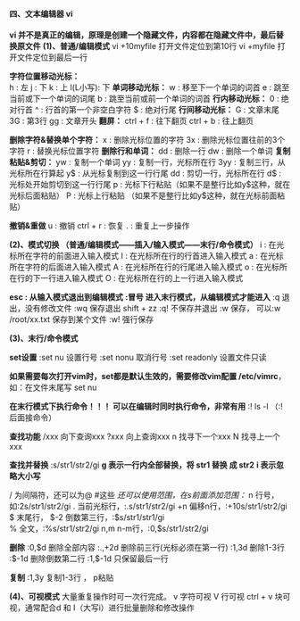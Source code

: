 #### 四、文本编辑器 vi

**vi 并不是真正的编辑，原理是创建一个隐藏文件，内容都在隐藏文件中，最后替换原文件**
**(1)、普通/编辑模式**
vi +10myfile  打开文件定位到第10行
vi +myfile  打开文件定位到最后一行

**字符位置移动光标：**  
h : 左   j : 下  k : 上  l(L小写): 下
**单词移动光标：**
w : 移至下一个单词的词首
e : 跳至当前或下一个单词的词尾
b : 跳至当前或前一个单词的词首
**行内移动光标：**
0 : 绝对行首
^ : 行首的第一个非空白字符
\$ : 绝对行尾
**行间移动光标：**
G : 文章末尾
3G : 第3行
gg : 文章开头
**翻屏：**
ctrl + f  : 往下翻页
ctrl + b : 往上翻页

**删除字符&替换单个字符：**
x : 删除光标位置的字符
3x : 删除光标位置往前的3个字符
r : 替换光标位置字符
**删除行和单词：**
dd :  删除一行
dw :  删除一个单词
**复制粘贴&剪切：**
yw : 复制一个单词
yy : 复制一行，光标所在行
3yy : 复制三行，从光标所在行算起
y\$ : 从光标复制到这一行行尾
dd : 剪切一行，光标所在行
d\$ : 光标处开始剪切到这一行行尾
p : 光标下行粘贴（如果不是整行比如y\$这种，就在光标后面粘贴）
P  : 光标上行粘贴 （如果不是整行比如y\$这种，就在光标前面粘贴）

**撤销&重做**
u : 撤销
ctrl + r : 恢复
.  : 重复上一步操作

**(2)、模式切换 （普通/编辑模式——插入/输入模式——末行/命令模式）**
i : 在光标所在字符的前面进入输入模式
I : 在光标所在行的行首进入输入模式
a : 在光标所在字符的后面进入输入模式
A : 在光标所在行的行尾进入输入模式
o : 在光标所在行的下一行进入输入模式
O : 在光标所在行的上一行进入输入模式

**esc : 从输入模式退出到编辑模式**
**:冒号 进入末行模式，从编辑模式才能进入**
:q 退出，没有修改文件
:wq  保存退出  shift + zz
:q! 不保存并退出
:w 保存， 可以:w /root/xx.txt 保存到某个文件
:w! 强行保存

**(3)、末行/命令模式**

**set设置** 
:set nu  设置行号
:set nonu 取消行号
:set readonly 设置文件只读

**如果需要每次打开vim时，set都是默认生效的，需要修改vim配置 /etc/vimrc**，如：在文件末尾写 set nu

**在末行模式下执行命令！！！ 可以在编辑时同时执行命令，非常有用**
:! ls -l  （:! 后面接命令） 

**查找功能**
/xxx  向下查询xxx
?xxx 向上查询xxx
n 找寻下一个xxx
N 找寻上一个xxx

**查找并替换**
:s/str1/str2/gi
**g 表示一行内全部替换，将 str1 替换 成 str2**
**i 表示忽略大小写**

/ 为间隔符，还可以为@ #这些
*还可以使用范围，在s前面添加范围：*
n 行号，如:2s/str1/str2/gi
. 当前光标行，:.s/str1/str2/gi
+n 偏移n行，:+10s/str1/str2/gi
\$ 末尾行，  \$-2 倒数第三行，:\$s/str1/str1/gi  
% 全文，:%s/str1/str2/gi
n,m n-m行，:0,\$s/str1/str2/gi

**删除**
:0,\$d  删除全部内容
:.,+2d 删除前三行(光标必须在第一行)
:1,3d 删除1-3行
:\$-1d 删除倒数第二行
:1,\$-1d 只保留最后一行

**复制**
:1,3y 复制1-3行 ， p粘贴

**(4)、可视模式**
大量重复操作时可一次行完成。
v 字符可视
V 行可视
ctrl + v 块可视，通常配合d 和 I（大写i）进行批量删除和修改操作
